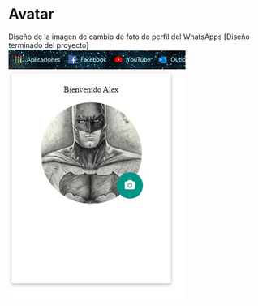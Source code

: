 # Avatar
Diseño de la imagen de cambio de foto de perfil del WhatsApps
[Diseño terminado del  proyecto]
<img src="https://github.com/leuaxe/Avatar/blob/master/perfil.jpg">
